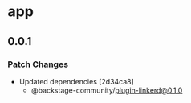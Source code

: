 # app

## 0.0.1

### Patch Changes

- Updated dependencies [2d34ca8]
  - @backstage-community/plugin-linkerd@0.1.0
